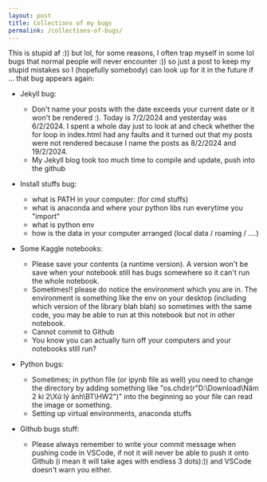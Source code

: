 ```yaml
---
layout: post
title: Collections of my bugs
permalink: /collections-of-bugs/
---
```


This is stupid af :)) but lol, for some reasons, I often trap myself in some lol bugs that normal people will never encounter :)) so just a post to keep my stupid mistakes so I (hopefully somebody) can look up for it in the future if ... that bug appears again:

- Jekyll bug: 
    - Don't name your posts with the date exceeds your current date or it won't be rendered :). Today is 7/2/2024 and yesterday was 6/2/2024. I spent a whole day just to look at and check whether the for loop in index.html had any faults and it turned out that my posts were not rendered because I name the posts as 8/2/2024 and 19/2/2024.
    - My Jekyll blog took too much time to compile and update, push into the github

- Install stuffs bug:
    - what is PATH in your computer: (for cmd stuffs)
    - what is anaconda and where your python libs run everytime you "import"
    - what is python env
    - how is the data in your computer arranged (local data / roaming / ....)

- Some Kaggle notebooks:
    - Please save your contents (a runtime version). A version won't be save when your notebook still has bugs somewhere so it can't run the whole notebook.
    - Sometimes!! please do notice the environment which you are in. The environment is something like the env on your desktop (including which version of the library blah blah) so sometimes with the same code, you may be able to run at this notebook but not in other notebook.
    - Cannot commit to Github
    - You know you can actually turn off your computers and your notebooks still run?

- Python bugs:
    - Sometimes; in python file (or ipynb file as well) you need to change the directory by adding something like "os.chdir(r"D:\Download\Năm 2 kì 2\Xử lý ảnh\BT\HW2")" into the beginning so your file can read the image or something.
    - Setting up virtual environments, anaconda stuffs

- Github bugs stuff:
    - Please always remember to write your commit message when pushing code in VSCode, if not it will never be able to push it onto Github (i mean it will take ages with endless 3 dots):)) and VSCode doesn't warn you either.